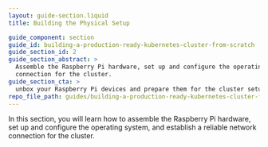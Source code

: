 ```yaml
---
layout: guide-section.liquid
title: Building the Physical Setup

guide_component: section
guide_id: building-a-production-ready-kubernetes-cluster-from-scratch
guide_section_id: 2
guide_section_abstract: >
  Assemble the Raspberry Pi hardware, set up and configure the operating system, and establish a reliable network
  connection for the cluster.
guide_section_cta: >
  unbox your Raspberry Pi devices and prepare them for the cluster setup.
repo_file_path: guides/building-a-production-ready-kubernetes-cluster-from-scratch/section-2.md
---
```


In this section, you will learn how to assemble the Raspberry Pi hardware, set up and configure the operating system,
and establish a reliable network connection for the cluster.
